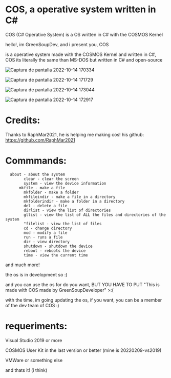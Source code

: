 # COS, a operative system written in C#
COS (C# Operative System) is a OS written in C# with the COSMOS Kernel

hello!, im GreenSoupDev, and i present you, COS

is a operative system made with the COSMOS Kernel and written in C#, COS its literally the same than MS-DOS but written in C# and open-source

![Captura de pantalla 2022-10-14 170334](https://user-images.githubusercontent.com/109924369/195947573-c863ff99-6468-42f8-8e53-6081d1840251.png)

![Captura de pantalla 2022-10-14 171729](https://user-images.githubusercontent.com/109924369/195947463-1d88369a-e711-4d1d-89a8-4716b4900a2a.png)

![Captura de pantalla 2022-10-14 173044](https://user-images.githubusercontent.com/109924369/195947480-6bbeffce-8972-440d-b0b8-9e32b586bb85.png)

![Captura de pantalla 2022-10-14 172917](https://user-images.githubusercontent.com/109924369/195947484-c8577963-8109-4369-aa3c-9bd0df42a1b7.png)
# Credits:

Thanks to RaphMar2021, he is helping me making cos! 
his github: https://github.com/RaphMar2021

# Commmands:

      about - about the system
			clear - clear the screen
			system - view the device information
		  mkfile - make a file
			mkfolder - make a folder
			mkfileindir - make a file in a directory
			mkfolderindir - make a folder in a directory
			del - delete a file
			dirlist - view the list of directories
			gllist - view the list of ALL the files and directories of the system
			"filelist - view the list of files
			cd - change directory
			mod - modify a file
			run - runs a file
			dir - view directory
			shutdown - shutdown the device
			reboot - reboots the device
			time - view the current time
	
and much more!

the os is in development so :)

and you can use the os for do you want, BUT YOU HAVE TO PUT "This is made with COS made by GreenSoupDeveloper" >:(

with the time, im going updating the os, if you want, you can be a member of the dev team of COS :)

# requeriments:

Visual Studio 2019 or more

COSMOS User Kit in the last version or better (mine is 20220209-vs2019)

VMWare or something else

and thats it! (i think)
